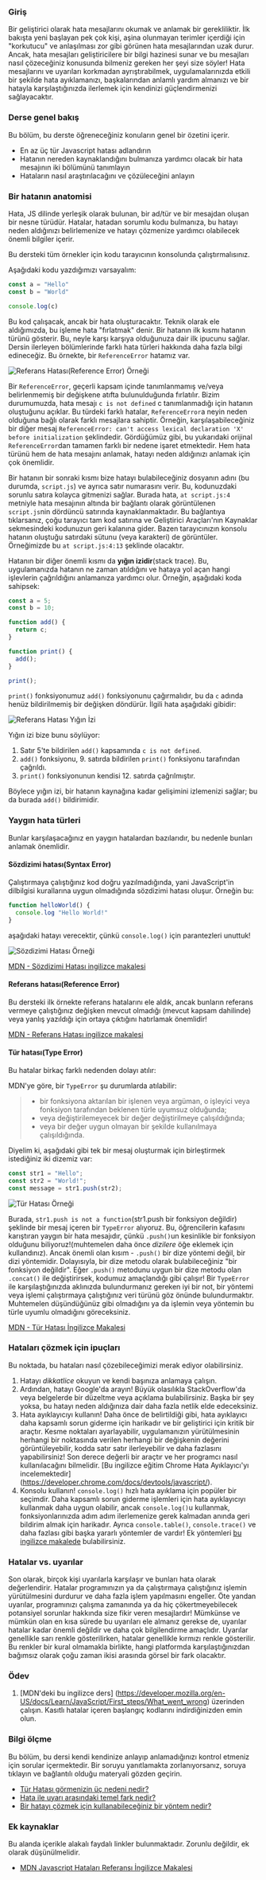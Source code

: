 ### Giriş

Bir geliştirici olarak hata mesajlarını okumak ve anlamak bir gerekliliktir. İlk bakışta yeni başlayan pek çok kişi, aşina olunmayan terimler içerdiği için "korkutucu" ve anlaşılması zor gibi görünen hata mesajlarından uzak durur. Ancak, hata mesajları geliştiricilere bir bilgi hazinesi sunar ve bu mesajları nasıl çözeceğiniz konusunda bilmeniz gereken her şeyi size söyler! Hata mesajlarını ve uyarıları korkmadan ayrıştırabilmek, uygulamalarınızda etkili bir şekilde hata ayıklamanızı, başkalarından anlamlı yardım almanızı ve bir hatayla karşılaştığınızda ilerlemek için kendinizi güçlendirmenizi sağlayacaktır.

### Derse genel bakış

Bu bölüm, bu derste öğreneceğiniz konuların genel bir özetini içerir.

-   En az üç tür Javascript hatası adlandırın
-   Hatanın nereden kaynaklandığını bulmanıza yardımcı olacak bir hata mesajının iki bölümünü tanımlayın
-   Hataların nasıl araştırılacağını ve çözüleceğini anlayın

### Bir hatanın anatomisi

Hata, JS dilinde yerleşik olarak bulunan, bir ad/tür ve bir mesajdan oluşan bir nesne türüdür. Hatalar, hatadan sorumlu kodu bulmanıza, bu hatayı neden aldığınızı belirlemenize ve hatayı çözmenize yardımcı olabilecek önemli bilgiler içerir. 

<div class="lesson-note lesson-note--tip" markdown=1>
  Bu dersteki tüm örnekler için kodu tarayıcının konsolunda çalıştırmalısınız.
</div>

Aşağıdaki kodu yazdığımızı varsayalım:

```javascript
const a = "Hello"
const b = "World"

console.log(c)
```

Bu kod çalışacak, ancak bir hata oluşturacaktır. Teknik olarak ele aldığımızda, bu işleme hata "fırlatmak" denir. Bir hatanın ilk kısmı hatanın türünü gösterir. Bu, neyle karşı karşıya olduğunuza dair ilk ipucunu sağlar. Dersin ilerleyen bölümlerinde farklı hata türleri hakkında daha fazla bilgi edineceğiz. Bu örnekte, bir `ReferenceError` hatamız var.

![Referans Hatası(Reference Error) Örneği](https://cdn.statically.io/gh/TheOdinProject/curriculum/175b5ef2a1b4758a7b75f4ef43d7e27203e5707b/foundations/javascript_basics/understanding_errors/imgs/00.png)

Bir `ReferenceError`, geçerli kapsam içinde tanımlanmamış ve/veya belirlenmemiş bir değişkene atıfta bulunulduğunda fırlatılır. Bizim durumumuzda, hata mesajı `c is not defined` c tanımlanmadığı için hatanın oluştuğunu açıklar. Bu türdeki farklı hatalar, `ReferenceError`a neyin neden olduğuna bağlı olarak farklı mesajlara sahiptir. Örneğin, karşılaşabileceğiniz bir diğer mesaj `ReferenceError: can't access lexical declaration 'X' before initialization` şeklindedir. Gördüğümüz gibi, bu yukarıdaki orijinal `ReferenceError`dan tamamen farklı bir nedene işaret etmektedir. Hem hata türünü hem de hata mesajını anlamak, hatayı neden aldığınızı anlamak için çok önemlidir.

Bir hatanın bir sonraki kısmı bize hatayı bulabileceğiniz dosyanın adını (bu durumda, `script.js`) ve ayrıca satır numarasını verir. Bu, kodunuzdaki sorunlu satıra kolayca gitmenizi sağlar. Burada hata, `at script.js:4` metniyle hata mesajının altında bir bağlantı olarak görüntülenen `script.js`nin dördüncü satırında kaynaklanmaktadır. Bu bağlantıya tıklarsanız, çoğu tarayıcı tam kod satırına ve Geliştirici Araçları'nın Kaynaklar sekmesindeki kodunuzun geri kalanına gider. Bazen tarayıcınızın konsolu hatanın oluştuğu satırdaki sütunu (veya karakteri) de görüntüler. Örneğimizde bu `at script.js:4:13` şeklinde olacaktır.

Hatanın bir diğer önemli kısmı da **yığın izidir**(stack trace). Bu, uygulamanızda hatanın ne zaman atıldığını ve hataya yol açan hangi işlevlerin çağrıldığını anlamanıza yardımcı olur. Örneğin, aşağıdaki koda sahipsek: 

```javascript
const a = 5;
const b = 10;

function add() {
  return c;
}

function print() {
  add();
}

print();
```

`print()` fonksiyonumuz `add()` fonksiyonunu çağırmalıdır, bu da `c` adında henüz bildirilmemiş bir değişken döndürür. İlgili hata aşağıdaki gibidir:

![Referans Hatası Yığın İzi](https://cdn.statically.io/gh/TheOdinProject/curriculum/284f0cdc998be7e4751e29e8458323ad5d320303/foundations/javascript_basics/understanding_errors/imgs/01.png)

Yığın izi bize bunu söylüyor:

1.  Satır 5'te bildirilen `add()` kapsamında `c is not defined`.
2.  `add()` fonksiyonu, 9. satırda bildirilen `print()` fonksiyonu tarafından çağrıldı.
3.  `print()` fonksiyonunun kendisi 12. satırda çağrılmıştır.

Böylece yığın izi, bir hatanın kaynağına kadar gelişimini izlemenizi sağlar; bu da burada `add()` bildirimidir.

### Yaygın hata türleri

Bunlar karşılaşacağınız en yaygın hatalardan bazılarıdır, bu nedenle bunları anlamak önemlidir.

#### Sözdizimi hatası(Syntax Error)

Çalıştırmaya çalıştığınız kod doğru yazılmadığında, yani JavaScript'in dilbilgisi kurallarına uygun olmadığında sözdizimi hatası oluşur. Örneğin bu:

```javascript
function helloWorld() {
  console.log "Hello World!"
}
```

aşağıdaki hatayı verecektir, çünkü `console.log()` için parantezleri unuttuk!

![Sözdizimi Hatası Örneği](https://cdn.statically.io/gh/TheOdinProject/curriculum/284f0cdc998be7e4751e29e8458323ad5d320303/foundations/javascript_basics/understanding_errors/imgs/02.png)

[MDN - Sözdizimi Hatası ingilizce makalesi](https://developer.mozilla.org/en-US/docs/Web/JavaScript/Reference/Global_Objects/SyntaxError)

#### Referans hatası(Reference Error)

Bu dersteki ilk örnekte referans hatalarını ele aldık, ancak bunların referans vermeye çalıştığınız değişken mevcut olmadığı (mevcut kapsam dahilinde) veya yanlış yazıldığı için ortaya çıktığını hatırlamak önemlidir!

[MDN - Referans Hatası ingilizce makalesi](https://developer.mozilla.org/en-US/docs/Web/JavaScript/Reference/Global_Objects/ReferenceError)

#### Tür hatası(Type Error)

Bu hatalar birkaç farklı nedenden dolayı atılır:

MDN'ye göre, bir `TypeError` şu durumlarda atılabilir:

> -   bir fonksiyona aktarılan bir işlenen veya argüman, o işleyici veya fonksiyon tarafından beklenen türle uyumsuz olduğunda;
> -   veya değiştirilemeyecek bir değer değiştirilmeye çalışıldığında;
> -   veya bir değer uygun olmayan bir şekilde kullanılmaya çalışıldığında.

Diyelim ki, aşağıdaki gibi tek bir mesaj oluşturmak için birleştirmek istediğiniz iki dizemiz var:

```javascript
const str1 = "Hello";
const str2 = "World!";
const message = str1.push(str2);
```

![Tür Hatası Örneği](https://cdn.statically.io/gh/TheOdinProject/curriculum/4ed59981b4ce2c60b5b83bf7415d3127b61821f5/foundations/javascript_basics/understanding_errors/imgs/03.png)

Burada, `str1.push is not a function`(str1.push bir fonksiyon değildir) şeklinde bir mesaj içeren bir `TypeError` alıyoruz. Bu, öğrencilerin kafasını karıştıran yaygın bir hata mesajıdır, çünkü `.push()`un kesinlikle bir fonksiyon olduğunu biliyoruz!(muhtemelen daha önce _dizilere_ öğe eklemek için kullandınız). Ancak önemli olan kısım - `.push()` bir dize yöntemi değil, bir dizi yöntemidir. Dolayısıyla, bir dize metodu olarak bulabileceğiniz "bir fonksiyon değildir". Eğer `.push()` metodunu uygun bir dize metodu olan `.concat()` ile değiştirirsek, kodumuz amaçlandığı gibi çalışır! Bir `TypeError` ile karşılaştığınızda aklınızda bulundurmanız gereken iyi bir not, bir yöntemi veya işlemi çalıştırmaya çalıştığınız veri türünü göz önünde bulundurmaktır. Muhtemelen düşündüğünüz gibi olmadığını ya da işlemin veya yöntemin bu türle uyumlu olmadığını göreceksiniz.

[MDN - Tür Hatası İngilizce Makalesi](https://developer.mozilla.org/en-US/docs/Web/JavaScript/Reference/Global_Objects/TypeError)

### Hataları çözmek için ipuçları

Bu noktada, bu hataları nasıl çözebileceğimizi merak ediyor olabilirsiniz.

1.  Hatayı *dikkatlice* okuyun ve kendi başınıza anlamaya çalışın.
2.  Ardından, hatayı Google'da arayın! Büyük olasılıkla StackOverflow'da veya belgelerde bir düzeltme veya açıklama bulabilirsiniz. Başka bir şey yoksa, bu hatayı neden aldığınıza dair daha fazla netlik elde edeceksiniz.
3.  Hata ayıklayıcıyı kullanın! Daha önce de belirtildiği gibi, hata ayıklayıcı daha kapsamlı sorun giderme için harikadır ve bir geliştirici için kritik bir araçtır. Kesme noktaları ayarlayabilir, uygulamanızın yürütülmesinin herhangi bir noktasında verilen herhangi bir değişkenin değerini görüntüleyebilir, kodda satır satır ilerleyebilir ve daha fazlasını yapabilirsiniz! Son derece değerli bir araçtır ve her programcı nasıl kullanılacağını bilmelidir. [Bu ingilizce eğitim Chrome Hata Ayıklayıcı'yı incelemektedir] (https://developer.chrome.com/docs/devtools/javascript/).
4.  Konsolu kullanın! `console.log()` hızlı hata ayıklama için popüler bir seçimdir. Daha kapsamlı sorun giderme işlemleri için hata ayıklayıcıyı kullanmak daha uygun olabilir, ancak `console.log()`u kullanmak, fonksiyonlarınızda adım adım ilerlemenize gerek kalmadan anında geri bildirim almak için harikadır. Ayrıca `console.table()`, `console.trace()` ve daha fazlası gibi başka yararlı yöntemler de vardır! Ek yöntemleri [bu ingilizce makalede](https://www.w3schools.com/jsref/obj_console.asp) bulabilirsiniz.

### Hatalar vs. uyarılar

Son olarak, birçok kişi uyarılarla karşılaşır ve bunları hata olarak değerlendirir. Hatalar programınızın ya da çalıştırmaya çalıştığınız işlemin yürütülmesini durdurur ve daha fazla işlem yapılmasını engeller. Öte yandan uyarılar, programınızı çalışma zamanında ya da hiç çökertmeyebilecek potansiyel sorunlar hakkında size fikir veren mesajlardır! Mümkünse ve mümkün olan en kısa sürede bu uyarıları ele almanız gerekse de, uyarılar hatalar kadar önemli değildir ve daha çok bilgilendirme amaçlıdır. Uyarılar genellikle sarı renkle gösterilirken, hatalar genellikle kırmızı renkle gösterilir. Bu renkler bir kural olmamakla birlikte, hangi platformda karşılaştığınızdan bağımsız olarak çoğu zaman ikisi arasında görsel bir fark olacaktır.

### Ödev

<div class="lesson-content__panel" markdown="1">

1.  [MDN'deki bu ingilizce ders] (https://developer.mozilla.org/en-US/docs/Learn/JavaScript/First_steps/What_went_wrong) üzerinden çalışın. Kasıtlı hatalar içeren başlangıç kodlarını indirdiğinizden emin olun.
</div>

### Bilgi ölçme

Bu bölüm, bu dersi kendi kendinize anlayıp anlamadığınızı kontrol etmeniz için sorular içermektedir. Bir soruyu yanıtlamakta zorlanıyorsanız, soruya tıklayın ve bağlantılı olduğu materyali gözden geçirin.

-   [Tür Hatası görmenizin üç nedeni nedir?](#type-error)
-   [Hata ile uyarı arasındaki temel fark nedir?](#errors-vs-warnings)
-   [Bir hatayı çözmek için kullanabileceğiniz bir yöntem nedir?](#tips-for-resolving-errors)

### Ek kaynaklar

Bu alanda içerikle alakalı faydalı linkler bulunmaktadır. Zorunlu değildir, ek olarak düşünülmelidir.

-   [MDN Javascript Hataları Referansı İngilizce Makalesi](https://developer.mozilla.org/en-US/docs/Web/JavaScript/Reference/Errors)